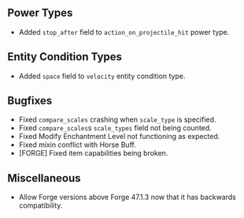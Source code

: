 ## Power Types
- Added `stop_after` field to `action_on_projectile_hit` power type.

## Entity Condition Types
- Added `space` field to `velocity` entity condition type.

## Bugfixes
- Fixed `compare_scales` crashing when `scale_type` is specified.
- Fixed `compare_scales`s `scale_types` field not being counted.
- Fixed Modify Enchantment Level not functioning as expected.
- Fixed mixin conflict with Horse Buff.
- [FORGE] Fixed item capabilities being broken.

## Miscellaneous
- Allow Forge versions above Forge 47.1.3 now that it has backwards compatibility.